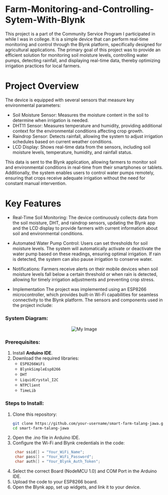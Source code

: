 # Farm-Monitoring-and-Controlling-Sytem-With-Blynk

This project is a part of the Community Service Program I participated in while I was in college. It is a simple device that can perform real-time monitoring and control through the Blynk platform, specifically designed for agricultural applications. The primary goal of this project was to provide an efficient solution for monitoring soil moisture levels, controlling water pumps, detecting rainfall, and displaying real-time data, thereby optimizing irrigation practices for local farmers.

# Project Overview
The device is equipped with several sensors that measure key environmental parameters:

- Soil Moisture Sensor: Measures the moisture content in the soil to determine when irrigation is needed.
- DHT11 Sensor: Measures temperature and humidity, providing additional context for the environmental conditions affecting crop growth.
- Raindrop Sensor: Detects rainfall, allowing the system to adjust irrigation schedules based on current weather conditions.
- LCD Display: Shows real-time data from the sensors, including soil moisture levels, temperature, humidity, and rainfall status.


This data is sent to the Blynk application, allowing farmers to monitor soil and environmental conditions in real-time from their smartphones or tablets. Additionally, the system enables users to control water pumps remotely, ensuring that crops receive adequate irrigation without the need for constant manual intervention.

# Key Features
- Real-Time Soil Monitoring: The device continuously collects data from the soil moisture, DHT, and raindrop sensors, updating the Blynk app and the LCD display to provide farmers with current information about soil and environmental conditions.

- Automated Water Pump Control: Users can set thresholds for soil moisture levels. The system will automatically activate or deactivate the water pump based on these readings, ensuring optimal irrigation. If rain is detected, the system can also pause irrigation to conserve water.

- Notifications: Farmers receive alerts on their mobile devices when soil moisture levels fall below a certain threshold or when rain is detected, allowing for timely irrigation adjustments and preventing crop stress.

- Implementation
The project was implemented using an ESP8266 microcontroller, which provides built-in Wi-Fi capabilities for seamless connectivity to the Blynk platform. The sensors and components used in the project include:
### **System Diagram**:  

<p align="center">
    <img src="schematic.png" alt="My Image" />
</p>



### **Prerequisites**:
1. Install **Arduino IDE**.  
2. Download the required libraries:
   - `ESP8266WiFi`  
   - `BlynkSimpleEsp8266`  
   - `DHT`  
   - `LiquidCrystal_I2C`  
   - `NTPClient`  
   - `TimeLib`  

### **Steps to Install**:
1. Clone this repository:
   ```bash
   git clone https://github.com/your-username/smart-farm-talang-jawa.git
   cd smart-farm-talang-jawa
   ```
2. Open the .ino file in Arduino IDE.
3. Configure the Wi-Fi and Blynk credentials in the code:
   ```cpp
    char ssid[] = "Your_WiFi_Name";
    char pass[] = "Your_WiFi_Password";
    char auth[] = "Your_Blynk_Auth_Token";
   ```
4. Select the correct Board (NodeMCU 1.0) and COM Port in the Arduino IDE.
5. Upload the code to your ESP8266 board.
6. Open the Blynk app, set up widgets, and link it to your device.
